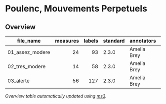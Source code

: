 # Poulenc, Mouvements Perpetuels



## Overview
|   file_name   |measures|labels|standard|annotators |reviewers|
|---------------|-------:|-----:|--------|-----------|---------|
|01_assez_modere|      24|    93|2.3.0   |Amelia Brey|DK       |
|02_tres_modere |      14|    58|2.3.0   |Amelia Brey|HB       |
|03_alerte      |      56|   127|2.3.0   |Amelia Brey|HB       |


*Overview table automatically updated using [ms3](https://ms3.readthedocs.io/).*
